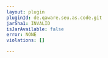 ```yaml
---
layout: plugin
pluginId: de.qaware.seu.as.code.git
jarSha1: INVALID
isJarAvailable: false
error: NONE
violations: []

---
```

